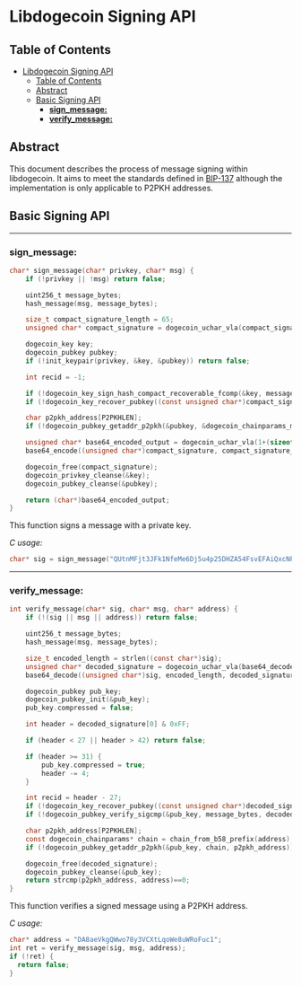 # Libdogecoin Signing API

## Table of Contents
- [Libdogecoin Signing API](#libdogecoin-signing-api)
  - [Table of Contents](#table-of-contents)
  - [Abstract](#abstract)
  - [Basic Signing API](#basic-signing-api)
    - [**sign_message:**](#sign_message)
    - [**verify_message:**](#verify_message)

## Abstract

This document describes the process of message signing within libdogecoin. It aims to meet the standards defined in [BIP-137](https://github.com/bitcoin/bips/blob/master/bip-0137.mediawiki) although the implementation is only applicable to P2PKH addresses.

## Basic Signing API

---

### **sign_message:**

```c
char* sign_message(char* privkey, char* msg) {
    if (!privkey || !msg) return false;

    uint256_t message_bytes;
    hash_message(msg, message_bytes);

    size_t compact_signature_length = 65;
    unsigned char* compact_signature = dogecoin_uchar_vla(compact_signature_length);

    dogecoin_key key;
    dogecoin_pubkey pubkey;
    if (!init_keypair(privkey, &key, &pubkey)) return false;

    int recid = -1;

    if (!dogecoin_key_sign_hash_compact_recoverable_fcomp(&key, message_bytes, compact_signature, &compact_signature_length, &recid)) return false;
    if (!dogecoin_key_recover_pubkey((const unsigned char*)compact_signature, message_bytes, recid, &pubkey)) return false;

    char p2pkh_address[P2PKHLEN];
    if (!dogecoin_pubkey_getaddr_p2pkh(&pubkey, &dogecoin_chainparams_main, p2pkh_address)) return false;

    unsigned char* base64_encoded_output = dogecoin_uchar_vla(1+(sizeof(char)*base64_encoded_size(compact_signature_length)));
    base64_encode((unsigned char*)compact_signature, compact_signature_length, base64_encoded_output);

    dogecoin_free(compact_signature);
    dogecoin_privkey_cleanse(&key);
    dogecoin_pubkey_cleanse(&pubkey);

    return (char*)base64_encoded_output;
}
```

This function signs a message with a private key.

_C usage:_
```c
char* sig = sign_message("QUtnMFjt3JFk1NfeMe6Dj5u4p25DHZA54FsvEFAiQxcNP4bZkPu2", "This is just a test message");
```

---

### **verify_message:**

```c
int verify_message(char* sig, char* msg, char* address) {
    if (!(sig || msg || address)) return false;

    uint256_t message_bytes;
    hash_message(msg, message_bytes);

    size_t encoded_length = strlen((const char*)sig);
    unsigned char* decoded_signature = dogecoin_uchar_vla(base64_decoded_size(encoded_length+1)+1);
    base64_decode((unsigned char*)sig, encoded_length, decoded_signature);

    dogecoin_pubkey pub_key;
    dogecoin_pubkey_init(&pub_key);
    pub_key.compressed = false;

    int header = decoded_signature[0] & 0xFF;

    if (header < 27 || header > 42) return false;

    if (header >= 31) {
        pub_key.compressed = true;
        header -= 4;
    }

    int recid = header - 27;
    if (!dogecoin_key_recover_pubkey((const unsigned char*)decoded_signature, message_bytes, recid, &pub_key)) return false;
    if (!dogecoin_pubkey_verify_sigcmp(&pub_key, message_bytes, decoded_signature)) return false;

    char p2pkh_address[P2PKHLEN];
    const dogecoin_chainparams* chain = chain_from_b58_prefix(address);
    if (!dogecoin_pubkey_getaddr_p2pkh(&pub_key, chain, p2pkh_address)) return false;

    dogecoin_free(decoded_signature);
    dogecoin_pubkey_cleanse(&pub_key);
    return strcmp(p2pkh_address, address)==0;
}
```

This function verifies a signed message using a P2PKH address.

_C usage:_
```c
char* address = "DA8aeVkgQWwo78y3VCXtLqoWe8uWRoFuc1";
int ret = verify_message(sig, msg, address);
if (!ret) {
  return false;
}
```